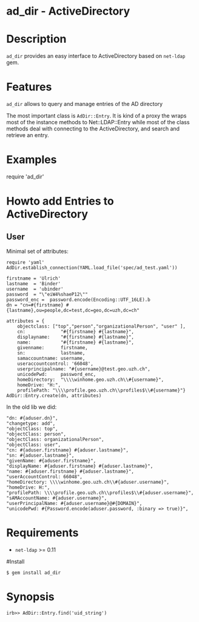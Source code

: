 # ad_dir - ActiveDirectory #

# Description

`ad_dir` provides an easy interface to ActiveDirectory based on
`net-ldap` gem.

# Features

`ad_dir` allows to query and manage entries of the AD directory

The most important class is `AdDir::Entry`. It is kind of a proxy
the wraps most of the instance methods to Net::LDAP::Entry while
most of the class methods deal with connecting to the ActiveDirectory,
and search and retrieve an entry.



# Examples

  require 'ad_dir'

#  Howto add Entries to ActiveDirectory

## User
Minimal set of attributes:

    require 'yaml'
    AdDir.establish_connection(YAML.load_file('spec/ad_test.yaml'))
    
    firstname = 'Ulrich'
    lastname  = 'Binder'
    username  = 'ubinder'
    password  = "\"eiW4%shaeP12\""
    password_enc =  password.encode(Encoding::UTF_16LE).b
    dn = "cn=#{firstname} #{lastname},ou=people,dc=test,dc=geo,dc=uzh,dc=ch"
    
    attributes = {
        objectclass: ["top","person","organizationalPerson", "user" ],
        cn:             "#{firstname} #{lastname}",
        displayname:    "#{firstname} #{lastname}",
        name:           "#{firstname} #{lastname}",
        givenname:      firstname,
        sn:             lastname,
        samaccountname: username,
        useraccountcontrol: '66048',
        userprincipalname: "#{username}@test.geo.uzh.ch",
        unicodePwd:     password_enc,
        homeDirectory:  "\\\\winhome.geo.uzh.ch\\#{username}",
        homeDrive: "H:",
        profilePath: "\\\\profile.geo.uzh.ch\\profiles$\\#{username}"}
    AdDir::Entry.create(dn, attributes)


In the old lib we did:

    "dn: #{aduser.dn}",
    "changetype: add",
    "objectClass: top",
    "objectClass: person",
    "objectClass: organizationalPerson",
    "objectClass: user",
    "cn: #{aduser.firstname} #{aduser.lastname}",
    "sn: #{aduser.lastname}",
    "givenName: #{aduser.firstname}",
    "displayName: #{aduser.firstname} #{aduser.lastname}",
    "name: #{aduser.firstname} #{aduser.lastname}",
    "userAccountControl: 66048",
    "homeDirectory: \\\\winhome.geo.uzh.ch\\#{aduser.username}",
    "homeDrive: H:",
    "profilePath: \\\\profile.geo.uzh.ch\\profiles$\\#{aduser.username}",
    "sAMAccountName: #{aduser.username}",
    "userPrincipalName: #{aduser.username}@#{DOMAIN}",
    "unicodePwd: #{Password.encode(aduser.password, :binary => true)}",


# Requirements

 * `net-ldap` >= 0.11

#Install

    $ gem install ad_dir

# Synopsis

    irb>> AdDir::Entry.find('uid_string')

